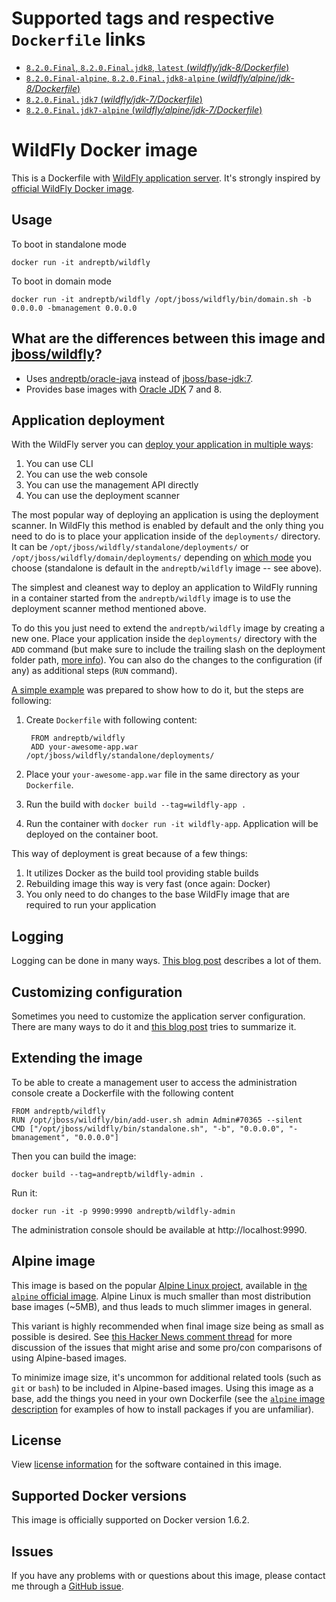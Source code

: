 # Supported tags and respective `Dockerfile` links

-	[`8.2.0.Final`, `8.2.0.Final.jdk8`, `latest` (*wildfly/jdk-8/Dockerfile*)](https://github.com/andreptb/Dockerfiles/blob/master/wildfly/jdk-8/Dockerfile)
-	[`8.2.0.Final-alpine`, `8.2.0.Final.jdk8-alpine` (*wildfly/alpine/jdk-8/Dockerfile*)](https://github.com/andreptb/Dockerfiles/blob/master/wildfly/alpine/jdk-8/Dockerfile)
-	[`8.2.0.Final.jdk7` (*wildfly/jdk-7/Dockerfile*)](https://github.com/andreptb/Dockerfiles/blob/master/wildfly/jdk-7/Dockerfile)
-	[`8.2.0.Final.jdk7-alpine` (*wildfly/alpine/jdk-7/Dockerfile*)](https://github.com/andreptb/Dockerfiles/blob/master/wildfly/alpine/jdk-7/Dockerfile)

# WildFly Docker image

This is a Dockerfile with [WildFly application server](http://wildfly.org/). It's strongly inspired by [official WildFly Docker image](https://github.com/jboss-dockerfiles/wildfly).

## Usage

To boot in standalone mode

    docker run -it andreptb/wildfly

To boot in domain mode

    docker run -it andreptb/wildfly /opt/jboss/wildfly/bin/domain.sh -b 0.0.0.0 -bmanagement 0.0.0.0

## What are the differences between this image and [jboss/wildfly](https://github.com/dockerfile/java)?

* Uses [andreptb/oracle-java](../oracle/java/README.md) instead of [jboss/base-jdk:7](https://github.com/JBoss-Dockerfiles/base-jdk/tree/jdk7).
* Provides base images with [Oracle JDK](http://www.oracle.com/technetwork/pt/java/javase/downloads/index.html) 7 and 8.

## Application deployment

With the WildFly server you can [deploy your application in multiple ways](https://docs.jboss.org/author/display/WFLY8/Application+deployment):

1. You can use CLI
2. You can use the web console
3. You can use the management API directly
4. You can use the deployment scanner

The most popular way of deploying an application is using the deployment scanner. In WildFly this method is enabled by default and the only thing you need to do is to place your application inside of the `deployments/` directory. It can be `/opt/jboss/wildfly/standalone/deployments/` or `/opt/jboss/wildfly/domain/deployments/` depending on [which mode](https://docs.jboss.org/author/display/WFLY8/Operating+modes) you choose (standalone is default in the `andreptb/wildfly` image -- see above).

The simplest and cleanest way to deploy an application to WildFly running in a container started from the `andreptb/wildfly` image is to use the deployment scanner method mentioned above.

To do this you just need to extend the `andreptb/wildfly` image by creating a new one. Place your application inside the `deployments/` directory with the `ADD` command (but make sure to include the trailing slash on the deployment folder path, [more info](https://docs.docker.com/reference/builder/#add)). You can also do the changes to the configuration (if any) as additional steps (`RUN` command).  

[A simple example](https://github.com/goldmann/wildfly-docker-deployment-example) was prepared to show how to do it, but the steps are following:

1. Create `Dockerfile` with following content:

        FROM andreptb/wildfly
        ADD your-awesome-app.war /opt/jboss/wildfly/standalone/deployments/
2. Place your `your-awesome-app.war` file in the same directory as your `Dockerfile`.
3. Run the build with `docker build --tag=wildfly-app .`
4. Run the container with `docker run -it wildfly-app`. Application will be deployed on the container boot.

This way of deployment is great because of a few things:

1. It utilizes Docker as the build tool providing stable builds
2. Rebuilding image this way is very fast (once again: Docker)
3. You only need to do changes to the base WildFly image that are required to run your application

## Logging

Logging can be done in many ways. [This blog post](https://goldmann.pl/blog/2014/07/18/logging-with-the-wildfly-docker-image/) describes a lot of them.

## Customizing configuration

Sometimes you need to customize the application server configuration. There are many ways to do it and [this blog post](https://goldmann.pl/blog/2014/07/23/customizing-the-configuration-of-the-wildfly-docker-image/) tries to summarize it.

## Extending the image

To be able to create a management user to access the administration console create a Dockerfile with the following content

    FROM andreptb/wildfly
    RUN /opt/jboss/wildfly/bin/add-user.sh admin Admin#70365 --silent
    CMD ["/opt/jboss/wildfly/bin/standalone.sh", "-b", "0.0.0.0", "-bmanagement", "0.0.0.0"]

Then you can build the image:

    docker build --tag=andreptb/wildfly-admin .

Run it:

    docker run -it -p 9990:9990 andreptb/wildfly-admin

The administration console should be available at http://localhost:9990.

## Alpine image

This image is based on the popular [Alpine Linux project](http://alpinelinux.org), available in [the `alpine` official image](https://hub.docker.com/_/alpine). Alpine Linux is much smaller than most distribution base images (~5MB), and thus leads to much slimmer images in general.

This variant is highly recommended when final image size being as small as possible is desired. See [this Hacker News comment thread](https://news.ycombinator.com/item?id=10782897) for more discussion of the issues that might arise and some pro/con comparisons of using Alpine-based images.

To minimize image size, it's uncommon for additional related tools (such as `git` or `bash`) to be included in Alpine-based images. Using this image as a base, add the things you need in your own Dockerfile (see the [`alpine` image description](https://hub.docker.com/_/alpine/) for examples of how to install packages if you are unfamiliar).

## License

View [license information](http://www.gnu.org/licenses/lgpl-2.1-standalone.html) for the software contained in this image.

## Supported Docker versions

This image is officially supported on Docker version 1.6.2.

## Issues

If you have any problems with or questions about this image, please contact me through a [GitHub issue](https://github.com/andreptb/Dockerfiles/issues).
